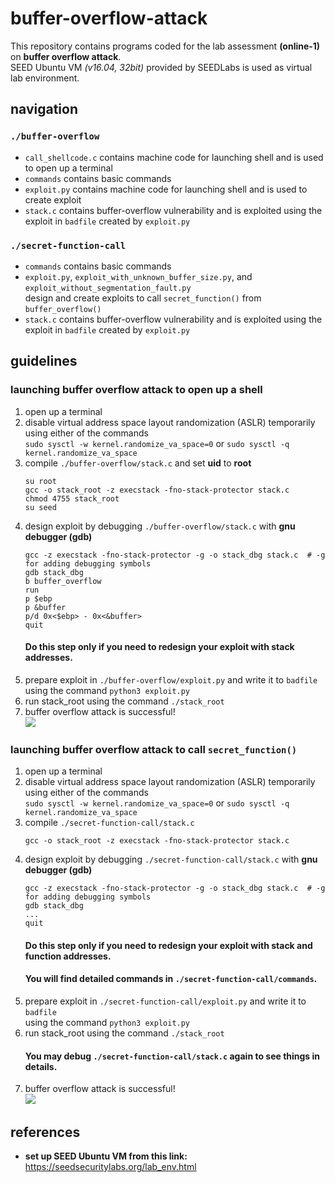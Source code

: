 # buffer-overflow-attack  
This repository contains programs coded for the lab assessment **(online-1)** on **buffer overflow attack**.  
SEED Ubuntu VM *(v16.04, 32bit)* provided by SEEDLabs is used as virtual lab environment.  
## navigation  
### `./buffer-overflow`  
- `call_shellcode.c` contains machine code for launching shell and is used to open up a terminal  
- `commands` contains basic commands  
- `exploit.py` contains machine code for launching shell and is used to create exploit  
- `stack.c` contains buffer-overflow vulnerability and is exploited using the exploit in `badfile` created by `exploit.py`  

### `./secret-function-call`  
- `commands` contains basic commands  
- `exploit.py`, `exploit_with_unknown_buffer_size.py`, and `exploit_without_segmentation_fault.py`  
  design and create exploits to call `secret_function()` from `buffer_overflow()`  
- `stack.c` contains buffer-overflow vulnerability and is exploited using the exploit in `badfile` created by `exploit.py`  
## guidelines  
### launching buffer overflow attack to open up a shell  
1. open up a terminal  
2. disable virtual address space layout randomization (ASLR) temporarily using either of the commands  
   `sudo sysctl -w kernel.randomize_va_space=0` or `sudo sysctl -q kernel.randomize_va_space`  
3. compile `./buffer-overflow/stack.c` and set **uid** to **root**  
   ```
   su root
   gcc -o stack_root -z execstack -fno-stack-protector stack.c
   chmod 4755 stack_root
   su seed
   ```  
4. design exploit by debugging `./buffer-overflow/stack.c` with **gnu debugger (gdb)**  
   ```
   gcc -z execstack -fno-stack-protector -g -o stack_dbg stack.c  # -g for adding debugging symbols
   gdb stack_dbg
   b buffer_overflow
   run
   p $ebp
   p &buffer
   p/d 0x<$ebp> - 0x<&buffer>
   quit
   ```  
   #### Do this step only if you need to redesign your exploit with stack addresses.  
5. prepare exploit in `./buffer-overflow/exploit.py` and write it to `badfile`  
   using the command `python3 exploit.py`  
6. run stack_root using the command `./stack_root`  
7. buffer overflow attack is successful!  
![](https://github.com/FromSaffronCity/node-js-tutorials/blob/main/buffer-overflow-attack/res/buffer-overlow-attack.png?raw=true)  

### launching buffer overflow attack to call `secret_function()`  
1. open up a terminal  
2. disable virtual address space layout randomization (ASLR) temporarily using either of the commands  
   `sudo sysctl -w kernel.randomize_va_space=0` or `sudo sysctl -q kernel.randomize_va_space`  
3. compile `./secret-function-call/stack.c`  
   ```
   gcc -o stack_root -z execstack -fno-stack-protector stack.c
   ```  
4. design exploit by debugging `./secret-function-call/stack.c` with **gnu debugger (gdb)**  
   ```
   gcc -z execstack -fno-stack-protector -g -o stack_dbg stack.c  # -g for adding debugging symbols
   gdb stack_dbg
   ...
   quit
   ```  
   #### Do this step only if you need to redesign your exploit with stack and function addresses.  
   #### You will find detailed commands in `./secret-function-call/commands`.  
5. prepare exploit in `./secret-function-call/exploit.py` and write it to `badfile`  
   using the command `python3 exploit.py`  
6. run stack_root using the command `./stack_root`  
   #### You may debug `./secret-function-call/stack.c` again to see things in details.  
7. buffer overflow attack is successful!  
![](https://github.com/FromSaffronCity/node-js-tutorials/blob/main/buffer-overflow-attack/res/secret-function-call.png?raw=true)  

## references  
- **set up SEED Ubuntu VM from this link:** https://seedsecuritylabs.org/lab_env.html  
